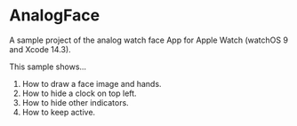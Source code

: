 # AnalogFace

A sample project of the analog watch face App for Apple Watch (watchOS 9 and Xcode 14.3).

This sample shows...

1. How to draw a face image and hands.
2. How to hide a clock on top left.
3. How to hide other indicators.
4. How to keep active.

